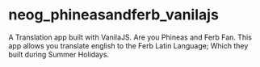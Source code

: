 # neog_phineasandferb_vanilajs
A Translation app built with VanilaJS. Are you Phineas and Ferb Fan. This app allows you translate english to the Ferb Latin Language; Which they built during Summer Holidays.
